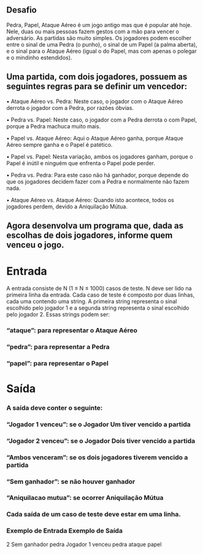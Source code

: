 ## Desafio

<p>
    Pedra, Papel, Ataque Aéreo é um jogo antigo mas que é popular até hoje. Nele, duas ou mais pessoas fazem gestos com a mão para vencer o adversário.
    As partidas são muito simples. Os jogadores podem escolher entre o sinal de uma Pedra (o punho), o sinal de um Papel (a palma aberta), e o sinal para o Ataque Aéreo (igual o do Papel, mas com apenas o polegar e o mindinho estendidos).
</p>




## Uma partida, com dois jogadores, possuem as seguintes regras para se definir um vencedor:
<p>
    • Ataque Aéreo vs. Pedra: Neste caso, o jogador com o Ataque Aéreo derrota o jogador com a Pedra, por razões óbvias.
</p>
<p>
    • Pedra vs. Papel: Neste caso, o jogador com a Pedra derrota o com Papel, porque a Pedra machuca muito mais.
</p>
<p>
    • Papel vs. Ataque Aéreo: Aqui o Ataque Aéreo ganha, porque Ataque Aéreo sempre ganha e o Papel é patético.
</p>
<p>
    • Papel vs. Papel: Nesta variação, ambos os jogadores ganham, porque o Papel é inútil e ninguém que enfrenta o Papel pode perder.
</p>
<p>
    • Pedra vs. Pedra: Para este caso não há ganhador, porque depende do que os jogadores decidem fazer com a Pedra e normalmente não fazem nada.
</p>
<p>
• Ataque Aéreo vs. Ataque Aéreo: Quando isto acontece, todos os jogadores perdem, devido a Aniquilação Mútua.
</p>

## Agora desenvolva um programa que, dada as escolhas de dois jogadores, informe quem venceu o jogo.

# Entrada
<p>
 A entrada consiste de N (1 ≤ N ≤ 1000) casos de teste. N deve ser lido na primeira linha da entrada. Cada caso de teste é composto por duas linhas, cada uma contendo uma string. A primeira string representa o sinal escolhido pelo jogador 1 e a segunda string representa o sinal escolhido pelo jogador 2. Essas strings podem ser:

</p>

### “ataque”: para representar o Ataque Aéreo
### “pedra”: para representar a Pedra
### “papel”: para representar o Papel

# Saída
### A saída deve conter o seguinte:

### “Jogador 1 venceu”: se o Jogador Um tiver vencido a partida
### “Jogador 2 venceu”: se o Jogador Dois tiver vencido a partida
### “Ambos venceram”: se os dois jogadores tiverem vencido a partida
### “Sem ganhador”: se não houver ganhador
### “Aniquilacao mutua”: se ocorrer Aniquilação Mútua
### Cada saída de um caso de teste deve estar em uma linha.

 
### Exemplo de Entrada	Exemplo de Saída
2                       Sem ganhador
pedra                   Jogador 1 venceu
pedra
ataque
papel

